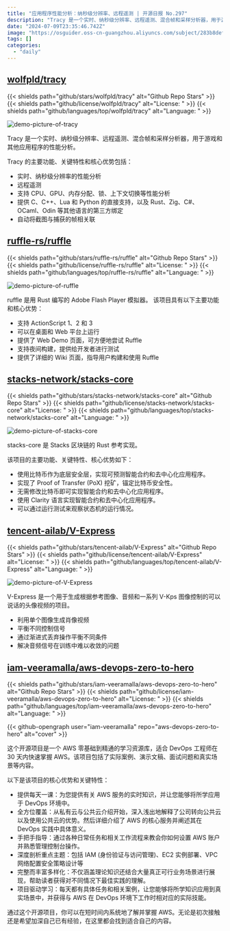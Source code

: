 ```yaml
---
title: "应用程序性能分析：纳秒级分辨率、远程遥测 | 开源日报 No.297"
description: "Tracy 是一个实时、纳秒级分辨率、远程遥测、混合帧和采样分析器，用于游戏和其他应用程序的性能分析。"
date: "2024-07-09T23:35:46.742Z"
image: "https://osguider.oss-cn-guangzhou.aliyuncs.com/subject/283b8defc99319095427537aa441a43b.png"
tags: []
categories:
  - "daily"
---
```


## [wolfpld/tracy](https://github.com/wolfpld/tracy)

{{< shields path="github/stars/wolfpld/tracy" alt="Github Repo Stars" >}} {{< shields path="github/license/wolfpld/tracy" alt="License: " >}} {{< shields path="github/languages/top/wolfpld/tracy" alt="Language: " >}}

![demo-picture-of-tracy](https://static.osguider.com/subject/github/wolfpld/tracy/365d6c867060fd89fdfebc8eb28706e3.png)

Tracy 是一个实时、纳秒级分辨率、远程遥测、混合帧和采样分析器，用于游戏和其他应用程序的性能分析。

Tracy 的主要功能、关键特性和核心优势包括：

- 实时、纳秒级分辨率的性能分析
- 远程遥测
- 支持 CPU、GPU、内存分配、锁、上下文切换等性能分析
- 提供 C、C++、Lua 和 Python 的直接支持，以及 Rust、Zig、C#、OCaml、Odin 等其他语言的第三方绑定
- 自动将截图与捕获的帧相关联
  
## [ruffle-rs/ruffle](https://github.com/ruffle-rs/ruffle)

{{< shields path="github/stars/ruffle-rs/ruffle" alt="Github Repo Stars" >}} {{< shields path="github/license/ruffle-rs/ruffle" alt="License: " >}} {{< shields path="github/languages/top/ruffle-rs/ruffle" alt="Language: " >}}

![demo-picture-of-ruffle](https://picgo-daily.oss-cn-guangzhou.aliyuncs.com/picgo-daily/2024/deeca9f7cc576f318afc8c64362a9d3a.png)

ruffle 是用 Rust 编写的 Adobe Flash Player 模拟器。
该项目具有以下主要功能和核心优势：

- 支持 ActionScript 1、2 和 3
- 可以在桌面和 Web 平台上运行
- 提供了 Web Demo 页面，可方便地尝试 Ruffle
- 支持夜间构建，提供给开发者进行测试
- 提供了详细的 Wiki 页面，指导用户构建和使用 Ruffle
  
## [stacks-network/stacks-core](https://github.com/stacks-network/stacks-core)

{{< shields path="github/stars/stacks-network/stacks-core" alt="Github Repo Stars" >}} {{< shields path="github/license/stacks-network/stacks-core" alt="License: " >}} {{< shields path="github/languages/top/stacks-network/stacks-core" alt="Language: " >}}

![demo-picture-of-stacks-core](https://static.osguider.com/subject/github/stacks-network/stacks-core/8d713f8bd64418b660da84aa27284d43.png)

stacks-core 是 Stacks 区块链的 Rust 参考实现。

该项目的主要功能、关键特性、核心优势如下：

- 使用比特币作为底层安全层，实现可预测智能合约和去中心化应用程序。
- 实现了 Proof of Transfer (PoX) 挖矿，锚定比特币安全性。
- 无需修改比特币即可实现智能合约和去中心化应用程序。
- 使用 Clarity 语言实现智能合约和去中心化应用程序。
- 可以通过运行测试来观察状态机的运行情况。
  
## [tencent-ailab/V-Express](https://github.com/tencent-ailab/V-Express)

{{< shields path="github/stars/tencent-ailab/V-Express" alt="Github Repo Stars" >}} {{< shields path="github/license/tencent-ailab/V-Express" alt="License: " >}} {{< shields path="github/languages/top/tencent-ailab/V-Express" alt="Language: " >}}

![demo-picture-of-V-Express](https://static.osguider.com/subject/github/tencent-ailab/V-Express/25e47dcf47da5f4530650b2f633d1d79.png)

V-Express 是一个用于生成根据参考图像、音频和一系列 V-Kps 图像控制的可以说话的头像视频的项目。

- 利用单个图像生成肖像视频
- 平衡不同控制信号
- 通过渐进式丢弃操作平衡不同条件
- 解决音频信号在训练中难以收敛的问题
  
## [iam-veeramalla/aws-devops-zero-to-hero](https://github.com/iam-veeramalla/aws-devops-zero-to-hero)

{{< shields path="github/stars/iam-veeramalla/aws-devops-zero-to-hero" alt="Github Repo Stars" >}} {{< shields path="github/license/iam-veeramalla/aws-devops-zero-to-hero" alt="License: " >}} {{< shields path="github/languages/top/iam-veeramalla/aws-devops-zero-to-hero" alt="Language: " >}}

{{< github-opengraph user="iam-veeramalla" repo="aws-devops-zero-to-hero" alt="cover" >}}

这个开源项目是一个 AWS 零基础到精通的学习资源库，适合 DevOps 工程师在 30 天内快速掌握 AWS。该项目包括了实际案例、演示文稿、面试问题和真实场景等内容。

以下是该项目的核心优势和关键特性：

- 提供每天一课：为您提供有关 AWS 服务的实时知识，并让您能够将所学应用于 DevOps 环境中。
- 全方位覆盖：从私有云与公共云介绍开始，深入浅出地解释了公司转向公共云以及使用公共云的优势。然后详细介绍了 AWS 的核心服务并阐述其在 DevOps 实践中具体意义。
- 手把手指导：通过各种日常任务和相关工作流程来教会你如何设置 AWS 账户并熟悉管理控制台操作。
- 深度剖析重点主题：包括 IAM (身份验证与访问管理)、EC2 实例部署、VPC 网络配置安全策略设计等
- 完整而丰富多样化：不仅涵盖理论知识还结合大量真正可行业务场景进行展现，帮助读者获得对不同情况下最佳实践的理解。
- 项目驱动学习：每天都有具体任务和相关案例，让您能够将所学知识应用到真实场景中，并获得与 AWS 在 DevOps 环境下工作时相对应的实际技能。

通过这个开源项目，你可以在短时间内系统地了解并掌握 AWS。无论是初次接触还是希望加深自己已有经验，在这里都会找到适合自己的内容。
  
